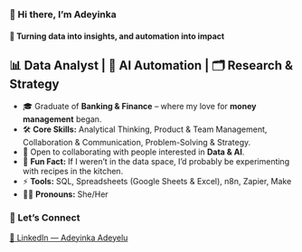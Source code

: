 ### 👋 Hi there, I’m Adeyinka  
#### 🚀 Turning data into insights, and automation into impact  

## 📊 Data Analyst | 🤖 AI Automation | 🗂️ Research & Strategy  

- 🎓 Graduate of **Banking & Finance** – where my love for **money management** began.  
- 🛠️ **Core Skills:** Analytical Thinking, Product & Team Management, Collaboration & Communication, Problem-Solving & Strategy.  
- 🔗 Open to collaborating with people interested in **Data & AI**.  
- 🍳 **Fun Fact:** If I weren’t in the data space, I’d probably be experimenting with recipes in the kitchen.  
- ⚡ **Tools:** SQL, Spreadsheets (Google Sheets & Excel), n8n, Zapier, Make  
- 🙋‍♀️ **Pronouns:** She/Her  

### 🤝 Let’s Connect  
[🔗 LinkedIn — Adeyinka Adeyelu](https://www.linkedin.com/in/adeyinka-adeyelu/)
